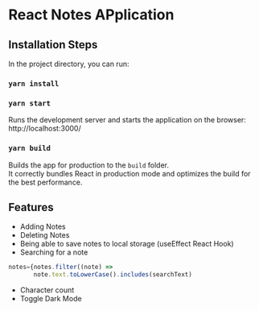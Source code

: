 # React Notes APplication

## Installation Steps

In the project directory, you can run:

### `yarn install`

### `yarn start`
Runs the development server and starts the application on the browser: http://localhost:3000/


### `yarn build`

Builds the app for production to the `build` folder.\
It correctly bundles React in production mode and optimizes the build for the best performance.

## Features
- Adding Notes
- Deleting Notes
- Being able to save notes to local storage (useEffect React Hook)
- Searching for a note
 ```javascript
 notes={notes.filter((note) =>
        note.text.toLowerCase().includes(searchText)
 ```
- Character count 
- Toggle Dark Mode

